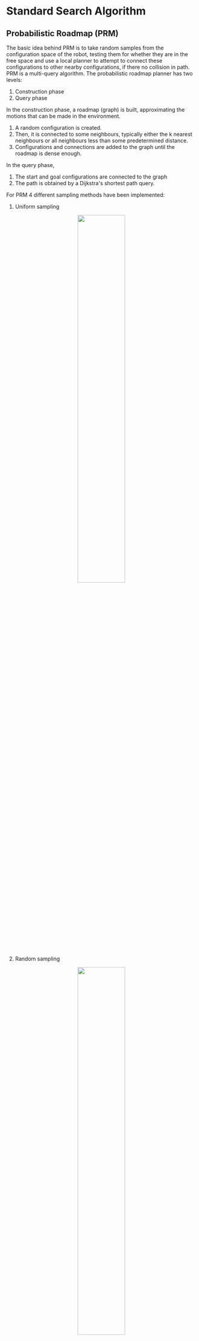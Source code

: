 # Standard Search Algorithm

## Probabilistic Roadmap (PRM)
The  basic  idea behind  PRM is  to  take  random  samples  from  the  configuration  space  of  the  robot,  testing them  for  whether they  are  in  the  free  space  and  use a  local  planner  to  attempt to  connect these configurations  to other  nearby configurations, if there no  collision in path.  PRM is a multi-query  algorithm. The probabilistic roadmap planner has two  levels:  
 
1. Construction  phase 
2. Query phase 
 
In the  construction  phase,  a roadmap (graph) is built,  approximating the  motions  that  can be  made in  the 
environment.   
1. A random configuration is created.  
2. Then, it is connected  to  some neighbours, typically either the k nearest neighbours  or all neighbours 
less than some predetermined distance.   
3. Configurations and connections  are added to the  graph until the roadmap is dense enough.   
 
In the query  phase, 
1.  The start and goal configurations are connected  to  the graph 
2. The path is obtained  by a Dijkstra's shortest  path query. 

For PRM 4 different sampling methods  have been implemented: 
1. Uniform sampling
<p align="center" width="100%">
    <img width="50%" src=./results/SSA_1.PNG> 
</p> 

2. Random sampling
<p align="center" width="100%">
    <img width="50%" src=./results/SSA_2.PNG> 
</p> 

3. Gaussian sampling 
<p align="center" width="100%">
    <img width="50%" src=./results/SSA_3.PNG> 
</p> 

4. Bridge sampling
<p align="center" width="100%">
    <img width="50%" src=./results/SSA_4.PNG> 
</p>


## Rapidly-exploring Random Tree (RRT)
The  Rapidly-exploring Random Tree (RRT)  is  an  algorithm  designed to  efficiently searching  an  non-convex high-dimensional spaces by randomly building a space-filling tree. The tree is built in steps from a random point sampled in space and there is bias given to the sampling of the random point. In our case, the bias given to the goal to be sampled.  The root of the tree is considered to be the start node and the tree grows from the start position until it reaches the neighbourhood of the goal region.

<p align="center" width="100%">
    <img width="50%" src=./results/SSA_5.PNG> 
</p>

## Rapidly-exploring Random Tree star (RRT*)
RRT* is a variant of the RRT where additional constraints are considered for connection. Like RRT, the sampling of the new node remains the same, but instead of connecting the new node to the nearest node, the neighbours of the new node are considered and the cost-to-come from start for the new node is checked through all  the neighbours. The neighbour that provides the least cost-to-come to the new node is chosen as the parent for the new node. Then the connections are rewired such that the cost-to-come for the neighbours are less than the cost-to-come through the new node, if not the new node is assigned as the parent for the neighbour node.

<p align="center" width="100%">
    <img width="50%" src=./results/SSA_6.PNG> 
</p>


## DISCUSSION
#### 1. For PRM, what are the advantages and dis-advantages if the four sampling methods in comparison to each other? 
    1. Uniform sampling:
        * Advantages: 
          1. Low complexity 
          2. Always ensures to find a path as sample is through the C-space 
        * Disadvantages: 
          1. Computationally expensive as huge number of nodes needs to be explored, which might not be a requirement to find the path. 
    2. Random sampling: 
        * Advantages: 
          1. Low complexity 
        * Disadvantages: 
          1. Fails to find a path sometime if the sampled nodes are not spread or if not close to the goal. 
    3. Gaussian sampling: 
        * Advantages: 
          1. In scenarios where the robot is stuck in between obstacles, it helps to find the path around the obstacles efficiently 
        * Disadvantages: 
          1. It depends on the variance of the Gaussian distribution to  find the nearest point and if the variance is set low, then it samples points very close to each other. 
          2. As the points sampled might be close to each other they might not be able to samples points close to goal, thus not being able to find a feasible path. 
 
    4. Bridge sampling: 
        * Advantages: 
          1. Helps find paths between obstacles in the narrow passages, thus reducing the path length and time to travel.  
          2. Less number of nodes/sample points to deal with and thus computationally less expensive. 
        * Disadvantages: 
          1. If proper radius near the goal is not set, then the goal might not be able to connect with any of the sampled points and thus no path may be found. 
 
#### 2. For RRT, what is the main difference between RRT and RRT*? What changes does it make in terms of efficiency of the algorithms and optimality of the search result? 
    1. The main difference between RRT and RRT* is that, in RRT the new sampled point connects with the nearest node available from the tree irrespective of the cost-to-come, where in case of the RRT*, the neighbour nodes are searched to find the optimum cost-to-come and the new node then connects to that neighbour node. Another major difference is the rewiring of the neighbouring nodes in RRT* with respect to the new node, where as it RRT this doesn’t happen.  
 
    2. Efficiency: If we evaluate efficient with respect to time, then RRT gives an path quickest, but at the same time the path is sub-optimal. On the other hand RRT* algorithm takes a longer time to converge to an  optimal  path as well as  takes more nodes to rewire and connect and thus not efficient with respect to time. 
 
    3. Optimality:  On evaluating  optimality  of  the  algorithm  with  respect to  path,  RRT*  converges to  a optimal path with time when compared to RRT which most of the time returns an sub-optimal path. 
 
#### 3. Comparing between PRM and RRT, what are the advantages and disadvantages? 
 
    1. PRM: 
      * Advantage: 
          1. For  static  environments, PRM can  be  used  to  re-evaluate path is  the  goal  is  changed  in between transversing. The major advantage is that the new path need not be evaluated from beginning  through  sampling  and  a  feasible  path  can  be  obtained  from  already  created connections. 
      * Disadvantage: 
          1. PRM need an optimum range to be set to each for nearest neighbouring node (Local planner), if no connections can be formed then no path can be formed. 
          2. PRM coverage of the entire C-Space entirely depends on the type of sampling we perform in the algorithm and if the sampling method is not suitable for the environment, then maybe no path can be found. 
          3. PRM cannot be used for  Dynamics obstacle environments as re-evaluation of path to  goal becomes computationally very expensive. 
 
    2. RRT: 
      * Advantage: 
          1. RRT can be used to find path in  dynamic obstacle environment. If an obstacle is encounter, a new point can be sampled and the tree can be built around the obstacle thus providing a path.  
          2. RRT can be bias to explore points near the goal or near free space and thus able to cover wider area of the C-space. 
          3. RRT is very efficient in terms of time and thus helpful in real-world scenarios for re-evaluating path when encountered with dynamic obstacle. 
      * Disadvantage: 
          1. RRT give an sub-optimal path most of the time. 


## REFERENCES  
1. Geraerts, R., & Overmars, M. H. (2006). Sampling and node adding in probabilistic roadmap 
planners. Robotics and Autonomous Systems, 54(2), 165–173. 
https://doi.org/10.1016/j.robot.2005.09.026 
 
2. V. Boor, M. H. Overmars and A. F. van der Stappen, "The Gaussian sampling strategy for probabilistic 
roadmap planners," Proceedings 1999 IEEE International Conference on Robotics and Automation 
(Cat. No.99CH36288C), 1999,  pp. 1018-1023  vol.2, doi: 10.1109/ROBOT.1999.772447. 
 
3. D. Hsu, Tingting Jiang, J. Reif and Zheng Sun, "The bridge test for sampling narrow passages with 
probabilistic roadmap planners," 2003  IEEE International Conference on Robotics and Automation 
(Cat. No.03CH37422),  2003, pp. 4420-4426  vol.3, doi: 10.1109/ROBOT.2003.1242285. 
 
4. https://en.wikipedia.org/wiki/Rapidly-exploring_random_tree  
 
5. F. Islam, J. Nasir, U. Malik, Y. Ayaz and O. Hasan, "RRT∗-Smart: Rapid convergence implementation of 
RRT∗ towards optimal solution," 2012  IEEE International Conference on Mechatronics and 
Automation, 2012, pp. 1651-1656,  doi: 10.1109/ICMA.2012.6284384.
